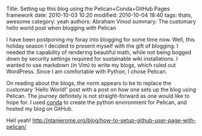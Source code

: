Title: Setting up this blog using the Pelican+Conda+GitHub Pages framework
date: 2010-10-03 10:20
modified: 2010-10-04 18:40
tags: thats, awesome
category: yeah
authors: Abraham Vinod
summary: The customary hello world post when blogging with Pelican

I have been postponing my foray into blogging for some time now. Well, this
holiday season I decided to present myself with the gift of blogging. I needed
the capability of rendering beautiful math, while not being
bogged down by security settings required for sustainable wiki installations. I
wanted to use markdown (in Vim) to write my blogs, which ruled out WordPress.
Since I am comfortable with Python, I chose Pelican. 

On reading about the blogs, the norm appears to be to replace the customary
'Hello World!' post with a post on how one sets up the blog using Pelican. The
journey definitely is not straight-forward as one would like to hope for.
I used [conda](https://github.com/conda/conda) to create the python environment
for Pelican, and hosted my blog on GitHub.

Hell yeah!
http://ntanjerome.org/blog/how-to-setup-github-user-page-with-pelican/
